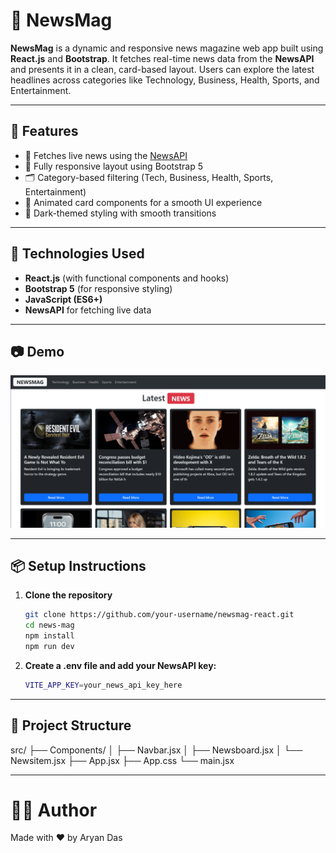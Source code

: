 # 📰 NewsMag

**NewsMag** is a dynamic and responsive news magazine web app built using **React.js** and **Bootstrap**. It fetches real-time news data from the **NewsAPI** and presents it in a clean, card-based layout. Users can explore the latest headlines across categories like Technology, Business, Health, Sports, and Entertainment.

---

## 🚀 Features

- 📡 Fetches live news using the [NewsAPI](https://newsapi.org)
- 📱 Fully responsive layout using Bootstrap 5
- 🗂️ Category-based filtering (Tech, Business, Health, Sports, Entertainment)
- 🎨 Animated card components for a smooth UI experience
- 🌙 Dark-themed styling with smooth transitions

---

## 🔧 Technologies Used

- **React.js** (with functional components and hooks)
- **Bootstrap 5** (for responsive styling)
- **JavaScript (ES6+)**
- **NewsAPI** for fetching live data

---

## 📷 Demo

![NewsMag Screenshot](News-Mag.png)  

---

## 📦 Setup Instructions

1. **Clone the repository**  
   ```bash
   git clone https://github.com/your-username/newsmag-react.git
   cd news-mag
   npm install
   npm run dev
2. **Create a .env file and add your NewsAPI key:**
   ```bash
   VITE_APP_KEY=your_news_api_key_here

---

## 📁 Project Structure

src/
├── Components/
│   ├── Navbar.jsx
│   ├── Newsboard.jsx
│   └── Newsitem.jsx
├── App.jsx
├── App.css
└── main.jsx

---

# 🧑‍💻 Author
Made with ❤️ by Aryan Das
